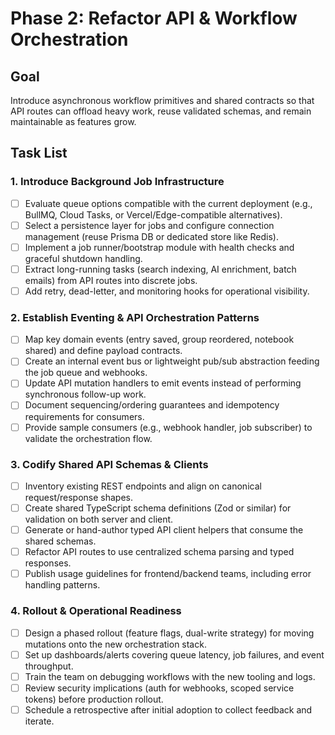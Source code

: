 # Phase 2: Refactor API & Workflow Orchestration

## Goal
Introduce asynchronous workflow primitives and shared contracts so that API routes can offload heavy work, reuse validated schemas, and remain maintainable as features grow.

## Task List

### 1. Introduce Background Job Infrastructure
- [ ] Evaluate queue options compatible with the current deployment (e.g., BullMQ, Cloud Tasks, or Vercel/Edge-compatible alternatives).
- [ ] Select a persistence layer for jobs and configure connection management (reuse Prisma DB or dedicated store like Redis).
- [ ] Implement a job runner/bootstrap module with health checks and graceful shutdown handling.
- [ ] Extract long-running tasks (search indexing, AI enrichment, batch emails) from API routes into discrete jobs.
- [ ] Add retry, dead-letter, and monitoring hooks for operational visibility.

### 2. Establish Eventing & API Orchestration Patterns
- [ ] Map key domain events (entry saved, group reordered, notebook shared) and define payload contracts.
- [ ] Create an internal event bus or lightweight pub/sub abstraction feeding the job queue and webhooks.
- [ ] Update API mutation handlers to emit events instead of performing synchronous follow-up work.
- [ ] Document sequencing/ordering guarantees and idempotency requirements for consumers.
- [ ] Provide sample consumers (e.g., webhook handler, job subscriber) to validate the orchestration flow.

### 3. Codify Shared API Schemas & Clients
- [ ] Inventory existing REST endpoints and align on canonical request/response shapes.
- [ ] Create shared TypeScript schema definitions (Zod or similar) for validation on both server and client.
- [ ] Generate or hand-author typed API client helpers that consume the shared schemas.
- [ ] Refactor API routes to use centralized schema parsing and typed responses.
- [ ] Publish usage guidelines for frontend/backend teams, including error handling patterns.

### 4. Rollout & Operational Readiness
- [ ] Design a phased rollout (feature flags, dual-write strategy) for moving mutations onto the new orchestration stack.
- [ ] Set up dashboards/alerts covering queue latency, job failures, and event throughput.
- [ ] Train the team on debugging workflows with the new tooling and logs.
- [ ] Review security implications (auth for webhooks, scoped service tokens) before production rollout.
- [ ] Schedule a retrospective after initial adoption to collect feedback and iterate.
